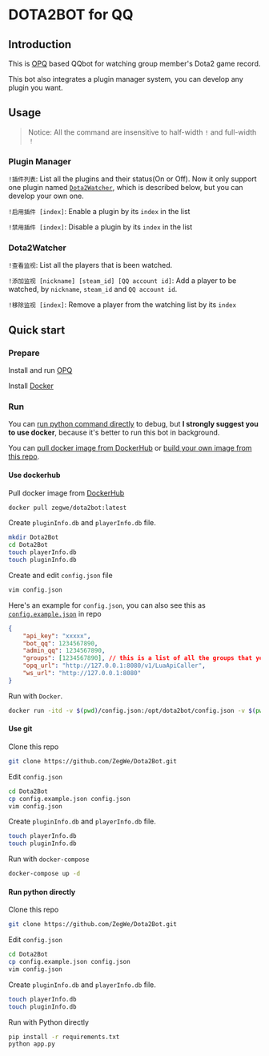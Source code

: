 # DOTA2BOT for QQ

## Introduction

This is [OPQ](https://github.com/OPQBOT/OPQ) based QQbot for watching group member's Dota2 game record.

This bot also integrates a plugin manager system, you can develop any plugin you want.

## Usage

> Notice: All the command are insensitive to half-width `!` and full-width `！`

### Plugin Manager

`!插件列表`: List all the plugins and their status(On or Off). Now it only support one plugin named [`Dota2Watcher`](), which is described below, but you can develop your own one.

`!启用插件 [index]`: Enable a plugin by its `index` in the list

`!禁用插件 [index]`: Disable a plugin by its `index` in the list

### Dota2Watcher

`!查看监视`: List all the players that is been watched.

`!添加监视 [nickname] [steam_id] [QQ account id]`: Add a player to be watched, by `nickname`, `steam_id` and `QQ account id`.

`!移除监视 [index]`: Remove a player from the watching list by its `index`

## Quick start

### Prepare

Install and run [OPQ](https://github.com/OPQBOT/OPQ)

Install [Docker](https://docs.docker.com/engine/install/)

### Run

You can [run python command directly](#run-python-directly) to debug, but **I strongly suggest you to use docker**, because it's better to run this bot in background.

You can [pull docker image from DockerHub](#use-dockerhub) or [build your own image from this repo](#use-git).

#### Use dockerhub

Pull docker image from [DockerHub](https://hub.docker.com/r/zegwe/dota2bot)
```bash
docker pull zegwe/dota2bot:latest
```

Create `pluginInfo.db` and `playerInfo.db` file.
```bash
mkdir Dota2Bot
cd Dota2Bot
touch playerInfo.db
touch pluginInfo.db
```


Create and edit `config.json` file
```bash
vim config.json
```
Here's an example for `config.json`, you can also see this as [`config.example.json`](./config.example.json) in repo
```json
{
	"api_key": "xxxxx",
	"bot_qq": 1234567890,
	"admin_qq": 1234567890,
	"groups": [1234567890], // this is a list of all the groups that you want to enable bot in
	"opq_url": "http://127.0.0.1:8080/v1/LuaApiCaller",
	"ws_url": "http://127.0.0.1:8080"
}
```

Run with `Docker`.
```bash
docker run -itd -v $(pwd)/config.json:/opt/dota2bot/config.json -v $(pwd)/playerInfo.db:/opt/dota2bot/playerInfo.db -v $(pwd)/pluginInfo.db:/opt/dota2bot/pluginInfo.db --name dota2bot zegwe/dota2bot:latest
```

#### Use git

Clone this repo
```bash
git clone https://github.com/ZegWe/Dota2Bot.git
```

Edit `config.json`
```bash
cd Dota2Bot
cp config.example.json config.json
vim config.json
```

Create `pluginInfo.db` and `playerInfo.db` file.
```bash
touch playerInfo.db
touch pluginInfo.db
```

Run with `docker-compose`
```bash
docker-compose up -d
```

#### Run python directly

Clone this repo
```bash
git clone https://github.com/ZegWe/Dota2Bot.git
```

Edit `config.json`
```bash
cd Dota2Bot
cp config.example.json config.json
vim config.json
```

Create `pluginInfo.db` and `playerInfo.db` file.
```bash
touch playerInfo.db
touch pluginInfo.db
```

Run with Python directly
```bash
pip install -r requirements.txt
python app.py
```
